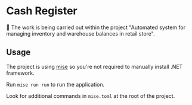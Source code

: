 # Cash Register

📠 The work is being carried out within the project "Automated system for managing inventory and warehouse balances in retail store".

## Usage

The project is using [mise](https://mise.jdx.dev) so you're not required to manually install .NET framework.

Run `mise run run` to run the application.

Look for additional commands in `mise.toml` at the root of the project.
